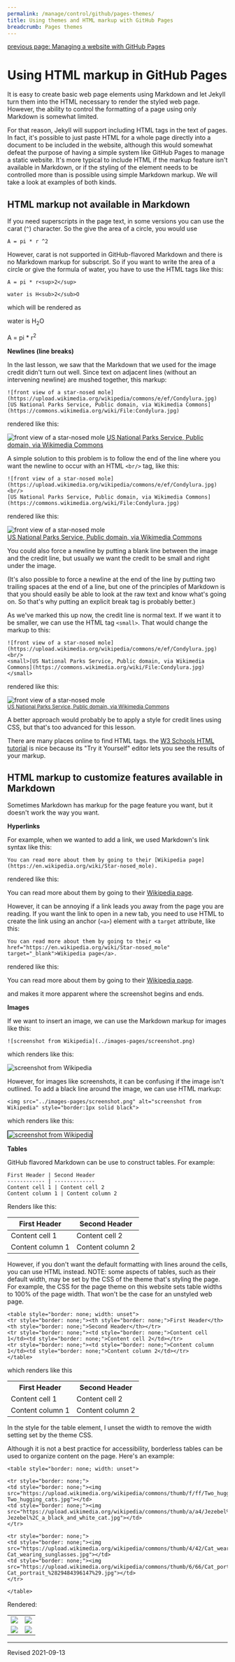 ```yaml
---
permalink: /manage/control/github/pages-themes/
title: Using themes and HTML markup with GitHub Pages
breadcrumb: Pages themes
---
```


[previous page: Managing a website with GitHub Pages](../pages/)

# Using HTML markup in GitHub Pages

It is easy to create basic web page elements using Markdown and let Jekyll turn them into the HTML necessary to render the styled web page. However, the ability to control the formatting of a page using only Markdown is somewhat limited.

For that reason, Jekyll will support including HTML tags in the text of pages. In fact, it's possible to just paste HTML for a whole page directly into a document to be included in the website, although this would somewhat defeat the purpose of having a simple system like GitHub Pages to manage a static website. It's more typical to include HTML if the markup feature isn't available in Markdown, or if the styling of the element needs to be controlled more than is possible using simple Markdown markup. We will take a look at examples of both kinds.

## HTML markup not available in Markdown

If you need superscripts in the page text, in some versions you can use the carat (`^`) character. So the give the area of a circle, you would use

```
A = pi * r ^2
```

However, carat is not supported in GitHub-flavored Markdown and there is no Markdown markup for subscript. So if you want to write the area of a circle or give the formula of water, you have to use the HTML tags like this:

```
A = pi * r<sup>2</sup>

water is H<sub>2</sub>O
```

which will be rendered as 

water is H<sub>2</sub>O 

A = pi * r<sup>2</sup> 

**Newlines (line breaks)**

In the last lesson, we saw that the Markdown that we used for the image credit didn't turn out well. Since text on adjacent lines (without an intervening newline) are mushed together, this markup:

```
![front view of a star-nosed mole](https://upload.wikimedia.org/wikipedia/commons/e/ef/Condylura.jpg)
[US National Parks Service, Public domain, via Wikimedia Commons](https://commons.wikimedia.org/wiki/File:Condylura.jpg)
```

rendered like this:

![front view of a star-nosed mole](https://upload.wikimedia.org/wikipedia/commons/e/ef/Condylura.jpg)
[US National Parks Service, Public domain, via Wikimedia Commons](https://commons.wikimedia.org/wiki/File:Condylura.jpg)

A simple solution to this problem is to follow the end of the line where you want the newline to occur with an HTML `<br/>` tag, like this:

```
![front view of a star-nosed mole](https://upload.wikimedia.org/wikipedia/commons/e/ef/Condylura.jpg)<br/>
[US National Parks Service, Public domain, via Wikimedia Commons](https://commons.wikimedia.org/wiki/File:Condylura.jpg)
```

rendered like this:

![front view of a star-nosed mole](https://upload.wikimedia.org/wikipedia/commons/e/ef/Condylura.jpg)<br/>
[US National Parks Service, Public domain, via Wikimedia Commons](https://commons.wikimedia.org/wiki/File:Condylura.jpg)

You could also force a newline by putting a blank line between the image and the credit line, but usually we want the credit to be small and right under the image.

(It's also possible to force a newline at the end of the line by putting two trailing spaces at the end of a line, but one of the principles of Markdown is that you should easily be able to look at the raw text and know what's going on. So that's why putting an explicit break tag is probably better.)

As we've marked this up now, the credit line is normal text. If we want it to be smaller, we can use the HTML tag `<small>`. That would change the markup to this:

```
![front view of a star-nosed mole](https://upload.wikimedia.org/wikipedia/commons/e/ef/Condylura.jpg)<br/>
<small>[US National Parks Service, Public domain, via Wikimedia Commons](https://commons.wikimedia.org/wiki/File:Condylura.jpg)</small>
```

rendered like this:

![front view of a star-nosed mole](https://upload.wikimedia.org/wikipedia/commons/e/ef/Condylura.jpg)<br/>
<small>[US National Parks Service, Public domain, via Wikimedia Commons](https://commons.wikimedia.org/wiki/File:Condylura.jpg)</small>

A better approach would probably be to apply a style for credit lines using CSS, but that's too advanced for this lesson.

There are many places online to find HTML tags. the [W3 Schools HTML tutorial](https://www.w3schools.com/html/) is nice because its "Try it Yourself" editor lets you see the results of your markup.

## HTML markup to customize features available in Markdown

Sometimes Markdown has markup for the page feature you want, but it doesn't work the way you want. 

**Hyperlinks**

For example, when we wanted to add a link, we used Markdown's link syntax like this:

```
You can read more about them by going to their [Wikipedia page](https://en.wikipedia.org/wiki/Star-nosed_mole).
```

rendered like this:

You can read more about them by going to their [Wikipedia page](https://en.wikipedia.org/wiki/Star-nosed_mole).

However, it can be annoying if a link leads you away from the page you are reading. If you want the link to open in a new tab, you need to use HTML to create the link using an anchor (`<a>`) element with a `target` attribute, like this:

```
You can read more about them by going to their <a href="https://en.wikipedia.org/wiki/Star-nosed_mole" target="_blank">Wikipedia page</a>.
```

rendered like this:

You can read more about them by going to their <a href="https://en.wikipedia.org/wiki/Star-nosed_mole" target="_blank">Wikipedia page</a>.

and makes it more apparent where the screenshot begins and ends.

**Images**

If we want to insert an image, we can use the Markdown markup for images like this:

```
![screenshot from Wikipedia](../images-pages/screenshot.png)
```

which renders like this:

![screenshot from Wikipedia](../images-pages/screenshot.png)

However, for images like screenshots, it can be confusing if the image isn't outlined. To add a black line around the image, we can use HTML markup:

```
<img src="../images-pages/screenshot.png" alt="screenshot from Wikipedia" style="border:1px solid black">
```

which renders like this:

<img src="../images-pages/screenshot.png" alt="screenshot from Wikipedia" style="border:1px solid black">

**Tables**

GitHub flavored Markdown can be use to construct tables. For example: 

```
First Header | Second Header
------------ | -------------
Content cell 1 | Content cell 2
Content column 1 | Content column 2
```

Renders like this:

First Header | Second Header
------------ | -------------
Content cell 1 | Content cell 2
Content column 1 | Content column 2

However, if you don't want the default formatting with lines around the cells, you can use HTML instead. NOTE: some aspects of tables, such as their default width, may be set by the CSS of the theme that's styling the page. For example, the CSS for the page theme on this website sets table widths to 100% of the page width. That won't be the case for an unstyled web page.

```
<table style="border: none; width: unset">
<tr style="border: none;"><th style="border: none;">First Header</th><th style="border: none;">Second Header</th></tr>
<tr style="border: none;"><td style="border: none;">Content cell 1</td><td style="border: none;">Content cell 2</td></tr>
<tr style="border: none;"><td style="border: none;">Content column 1</td><td style="border: none;">Content column 2</td></tr>
</table>
```

which renders like this

<table style="border: none; width: unset">
<tr style="border: none;"><th style="border: none;">First Header</th><th style="border: none;">Second Header</th></tr>
<tr style="border: none;"><td style="border: none;">Content cell 1</td><td style="border: none;">Content cell 2</td></tr>
<tr style="border: none;"><td style="border: none;">Content column 1</td><td style="border: none;">Content column 2</td></tr>
</table>

In the style for the table element, I unset the width to remove the width setting set by the theme CSS.

Although it is not a best practice for accessibility, borderless tables can be used to organize content on the page. Here's an example:

```
<table style="border: none; width: unset">

<tr style="border: none;">
<td style="border: none;"><img src="https://upload.wikimedia.org/wikipedia/commons/thumb/f/ff/Two_hugging_cats.jpg/128px-Two_hugging_cats.jpg"></td>
<td style="border: none;"><img src="https://upload.wikimedia.org/wikipedia/commons/thumb/a/a4/Jezebel%2C_a_black_and_white_cat.jpg/128px-Jezebel%2C_a_black_and_white_cat.jpg"></td>
</tr>

<tr style="border: none;">
<td style="border: none;"><img src="https://upload.wikimedia.org/wikipedia/commons/thumb/4/42/Cat_wearing_sunglasses.jpg/128px-Cat_wearing_sunglasses.jpg"></td>
<td style="border: none;"><img src="https://upload.wikimedia.org/wikipedia/commons/thumb/6/66/Cat_portrait_%2829484396147%29.jpg/256px-Cat_portrait_%2829484396147%29.jpg"></td>
</tr>

</table>
```

Rendered:

<table style="border: none; width: unset">

<tr style="border: none;">
<td style="border: none;"><img src="https://upload.wikimedia.org/wikipedia/commons/thumb/f/ff/Two_hugging_cats.jpg/128px-Two_hugging_cats.jpg"></td>
<td style="border: none;"><img src="https://upload.wikimedia.org/wikipedia/commons/thumb/a/a4/Jezebel%2C_a_black_and_white_cat.jpg/128px-Jezebel%2C_a_black_and_white_cat.jpg"></td>
</tr>

<tr style="border: none;">
<td style="border: none;"><img src="https://upload.wikimedia.org/wikipedia/commons/thumb/4/42/Cat_wearing_sunglasses.jpg/128px-Cat_wearing_sunglasses.jpg"></td>
<td style="border: none;"><img src="https://upload.wikimedia.org/wikipedia/commons/thumb/6/66/Cat_portrait_%2829484396147%29.jpg/256px-Cat_portrait_%2829484396147%29.jpg"></td>
</tr>

</table>

----
Revised 2021-09-13
